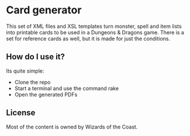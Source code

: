 # Card generator #

This set of XML files and XSL templates turn monster, spell and item lists into printable cards to be used in a Dungeons & Dragons game. There is a set for reference cards as well, but it is made for just the conditions.

## How do I use it? ##
Its quite simple:

* Clone the repo
* Start a terminal and use the command rake
* Open the generated PDFs


## License ##
Most of the content is owned by Wizards of the Coast.